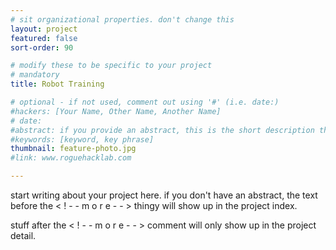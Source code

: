 ```yaml
---
# sit organizational properties. don't change this
layout: project
featured: false
sort-order: 90

# modify these to be specific to your project
# mandatory
title: Robot Training

# optional - if not used, comment out using '#' (i.e. date:)
#hackers: [Your Name, Other Name, Another Name]
# date: 
#abstract: if you provide an abstract, this is the short description that will show up in the project index
#keywords: [keyword, key phrase]
thumbnail: feature-photo.jpg
#link: www.roguehacklab.com

---
```


start writing about your project here. if you don't have an abstract, the text before the < ! - - m o r e - - > thingy will show up in the project index.
<!-- more -->
stuff after the  < ! - - m o r e - - > comment will only show up in the project detail.

<!--Here's some info on markdown https://help.github.com/articles/basic-writing-and-formatting-syntax/ -->